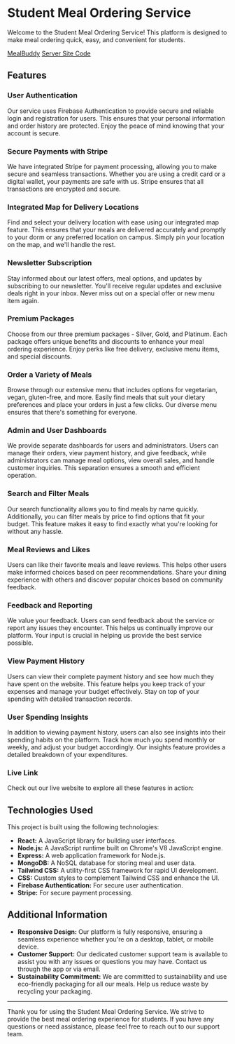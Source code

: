 # Student Meal Ordering Service

Welcome to the Student Meal Ordering Service! This platform is designed to make meal ordering quick, easy, and convenient for students.

[MealBuddy](https://mealbuddy-80bc1.web.app/)
[Server Site Code](https://github.com/programming-hero-web-course1/b9a12-server-side-protap1100)

## Features

### User Authentication
Our service uses Firebase Authentication to provide secure and reliable login and registration for users. This ensures that your personal information and order history are protected. Enjoy the peace of mind knowing that your account is secure.

### Secure Payments with Stripe
We have integrated Stripe for payment processing, allowing you to make secure and seamless transactions. Whether you are using a credit card or a digital wallet, your payments are safe with us. Stripe ensures that all transactions are encrypted and secure.

### Integrated Map for Delivery Locations
Find and select your delivery location with ease using our integrated map feature. This ensures that your meals are delivered accurately and promptly to your dorm or any preferred location on campus. Simply pin your location on the map, and we'll handle the rest.

### Newsletter Subscription
Stay informed about our latest offers, meal options, and updates by subscribing to our newsletter. You'll receive regular updates and exclusive deals right in your inbox. Never miss out on a special offer or new menu item again.

### Premium Packages
Choose from our three premium packages - Silver, Gold, and Platinum. Each package offers unique benefits and discounts to enhance your meal ordering experience. Enjoy perks like free delivery, exclusive menu items, and special discounts.

### Order a Variety of Meals
Browse through our extensive menu that includes options for vegetarian, vegan, gluten-free, and more. Easily find meals that suit your dietary preferences and place your orders in just a few clicks. Our diverse menu ensures that there's something for everyone.

### Admin and User Dashboards
We provide separate dashboards for users and administrators. Users can manage their orders, view payment history, and give feedback, while administrators can manage meal options, view overall sales, and handle customer inquiries. This separation ensures a smooth and efficient operation.

### Search and Filter Meals
Our search functionality allows you to find meals by name quickly. Additionally, you can filter meals by price to find options that fit your budget. This feature makes it easy to find exactly what you're looking for without any hassle.

### Meal Reviews and Likes
Users can like their favorite meals and leave reviews. This helps other users make informed choices based on peer recommendations. Share your dining experience with others and discover popular choices based on community feedback.

### Feedback and Reporting
We value your feedback. Users can send feedback about the service or report any issues they encounter. This helps us continually improve our platform. Your input is crucial in helping us provide the best service possible.

### View Payment History
Users can view their complete payment history and see how much they have spent on the website. This feature helps you keep track of your expenses and manage your budget effectively. Stay on top of your spending with detailed transaction records.

### User Spending Insights
In addition to viewing payment history, users can also see insights into their spending habits on the platform. Track how much you spend monthly or weekly, and adjust your budget accordingly. Our insights feature provides a detailed breakdown of your expenditures.

### Live Link
Check out our live website to explore all these features in action: 

## Technologies Used

This project is built using the following technologies:

- **React:** A JavaScript library for building user interfaces.
- **Node.js:** A JavaScript runtime built on Chrome's V8 JavaScript engine.
- **Express:** A web application framework for Node.js.
- **MongoDB:** A NoSQL database for storing meal and user data.
- **Tailwind CSS:** A utility-first CSS framework for rapid UI development.
- **CSS:** Custom styles to complement Tailwind CSS and enhance the UI.
- **Firebase Authentication:** For secure user authentication.
- **Stripe:** For secure payment processing.

## Additional Information

- **Responsive Design:** Our platform is fully responsive, ensuring a seamless experience whether you're on a desktop, tablet, or mobile device.
- **Customer Support:** Our dedicated customer support team is available to assist you with any issues or questions you may have. Contact us through the app or via email.
- **Sustainability Commitment:** We are committed to sustainability and use eco-friendly packaging for all our meals. Help us reduce waste by recycling your packaging.

---

Thank you for using the Student Meal Ordering Service. We strive to provide the best meal ordering experience for students. If you have any questions or need assistance, please feel free to reach out to our support team.
